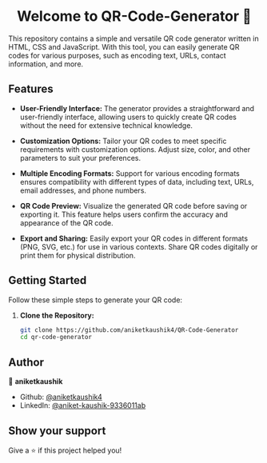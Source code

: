 <h1 align="center">Welcome to QR-Code-Generator 👋</h1>
<p>
</p>

This repository contains a simple and versatile QR code generator written in HTML, CSS and JavaScript. With this tool, you can easily generate QR codes for various purposes, such as encoding text, URLs, contact information, and more.

## Features

- **User-Friendly Interface:** The generator provides a straightforward and user-friendly interface, allowing users to quickly create QR codes without the need for extensive technical knowledge.

- **Customization Options:** Tailor your QR codes to meet specific requirements with customization options. Adjust size, color, and other parameters to suit your preferences.

- **Multiple Encoding Formats:** Support for various encoding formats ensures compatibility with different types of data, including text, URLs, email addresses, and phone numbers.

- **QR Code Preview:** Visualize the generated QR code before saving or exporting it. This feature helps users confirm the accuracy and appearance of the QR code.

- **Export and Sharing:** Easily export your QR codes in different formats (PNG, SVG, etc.) for use in various contexts. Share QR codes digitally or print them for physical distribution.

## Getting Started

Follow these simple steps to generate your QR code:

1. **Clone the Repository:**
   ```sh
   git clone https://github.com/aniketkaushik4/QR-Code-Generator
   cd qr-code-generator
## Author

👤 **aniketkaushik**

* Github: [@aniketkaushik4](https://github.com/aniketkaushik4)
* LinkedIn: [@aniket-kaushik-9336011ab](https://linkedin.com/in/aniket-kaushik-9336011ab)

## Show your support

Give a ⭐️ if this project helped you!

